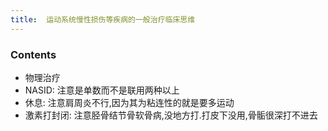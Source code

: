 ```yaml
---
title:  运动系统慢性损伤等疾病的一般治疗临床思维
--- 
```


### Contents
- 物理治疗
- NASID: 注意是单数而不是联用两种以上
- 休息: 注意肩周炎不行,因为其为粘连性的就是要多运动
- 激素打封闭: 注意胫骨结节骨软骨病,没地方打.打皮下没用,骨骺很深打不进去

